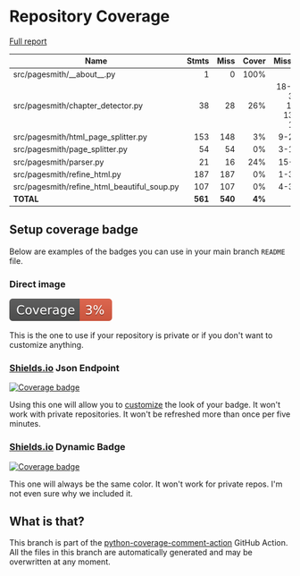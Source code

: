 # Repository Coverage

[Full report](https://htmlpreview.github.io/?https://github.com/andgineer/pagesmith/blob/python-coverage-comment-action-data/htmlcov/index.html)

| Name                                           |    Stmts |     Miss |  Cover |   Missing |
|----------------------------------------------- | -------: | -------: | -----: | --------: |
| src/pagesmith/\_\_about\_\_.py                 |        1 |        0 |   100% |           |
| src/pagesmith/chapter\_detector.py             |       38 |       28 |    26% |18-30, 36-115, 132-135 |
| src/pagesmith/html\_page\_splitter.py          |      153 |      148 |     3% |     9-279 |
| src/pagesmith/page\_splitter.py                |       54 |       54 |     0% |     3-129 |
| src/pagesmith/parser.py                        |       21 |       16 |    24% |     15-40 |
| src/pagesmith/refine\_html.py                  |      187 |      187 |     0% |     1-393 |
| src/pagesmith/refine\_html\_beautiful\_soup.py |      107 |      107 |     0% |     4-317 |
|                                      **TOTAL** |  **561** |  **540** | **4%** |           |


## Setup coverage badge

Below are examples of the badges you can use in your main branch `README` file.

### Direct image

[![Coverage badge](https://raw.githubusercontent.com/andgineer/pagesmith/python-coverage-comment-action-data/badge.svg)](https://htmlpreview.github.io/?https://github.com/andgineer/pagesmith/blob/python-coverage-comment-action-data/htmlcov/index.html)

This is the one to use if your repository is private or if you don't want to customize anything.

### [Shields.io](https://shields.io) Json Endpoint

[![Coverage badge](https://img.shields.io/endpoint?url=https://raw.githubusercontent.com/andgineer/pagesmith/python-coverage-comment-action-data/endpoint.json)](https://htmlpreview.github.io/?https://github.com/andgineer/pagesmith/blob/python-coverage-comment-action-data/htmlcov/index.html)

Using this one will allow you to [customize](https://shields.io/endpoint) the look of your badge.
It won't work with private repositories. It won't be refreshed more than once per five minutes.

### [Shields.io](https://shields.io) Dynamic Badge

[![Coverage badge](https://img.shields.io/badge/dynamic/json?color=brightgreen&label=coverage&query=%24.message&url=https%3A%2F%2Fraw.githubusercontent.com%2Fandgineer%2Fpagesmith%2Fpython-coverage-comment-action-data%2Fendpoint.json)](https://htmlpreview.github.io/?https://github.com/andgineer/pagesmith/blob/python-coverage-comment-action-data/htmlcov/index.html)

This one will always be the same color. It won't work for private repos. I'm not even sure why we included it.

## What is that?

This branch is part of the
[python-coverage-comment-action](https://github.com/marketplace/actions/python-coverage-comment)
GitHub Action. All the files in this branch are automatically generated and may be
overwritten at any moment.